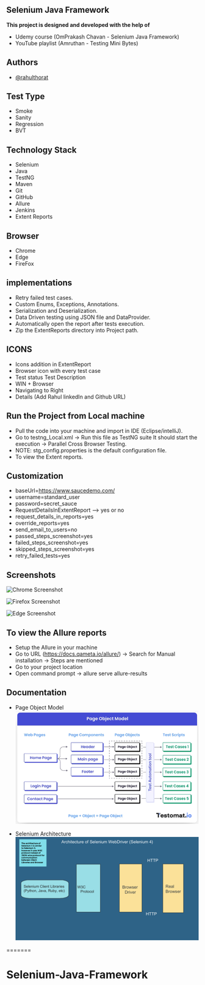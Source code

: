 ## Selenium Java Framework

**This project is designed and developed with the help of**

- Udemy course (OmPrakash Chavan - Selenium Java Framework) 
- YouTube playlist (Amruthan - Testing Mini Bytes)


## Authors

- [@rahulthorat](https://github.com/rahulvthorat/)


## Test Type

- Smoke
- Sanity
- Regression
- BVT


## Technology Stack

- Selenium
- Java
- TestNG
- Maven
- Git
- GitHub
- Allure
- Jenkins
- Extent Reports





## Browser
- Chrome
- Edge
- FireFox

## implementations

- Retry failed test cases.
- Custom Enums, Exceptions, Annotations.
- Serialization and Deserialization. 
- Data Driven testing using JSON file and DataProvider.
- Automatically open the report after tests execution.
- Zip the ExtentReports directory into Project path.


## ICONS

- Icons addition in ExtentReport
- Browser icon with every test case
- Test status Test Description
- WIN + Browser 
- Navigating to Right
- Details (Add Rahul linkedIn and Github URL)


## Run the Project from Local machine

- Pull the code into your machine and import in IDE (Eclipse/intelliJ).
- Go to testng_Local.xml -> Run this file as TestNG suite It should start the execution -> Parallel Cross Browser Testing.
- NOTE: stg_config.properties is the default configuration file.
- To view the Extent reports.

## Customization
- baseUrl=https://www.saucedemo.com/
- username=standard_user
- password=secret_sauce
- RequestDetailsInExtentReport --> yes or no
- request_details_in_reports=yes
- override_reports=yes
- send_email_to_users=no
- passed_steps_screenshot=yes 
- failed_steps_screenshot=yes 
- skipped_steps_screenshot=yes 
- retry_failed_tests=yes

## Screenshots


![Chrome Screenshot](https://via.placeholder.com/468x300?text=App+Screenshot+Here)


![Firefox Screenshot](https://via.placeholder.com/468x300?text=App+Screenshot+Here)


![Edge Screenshot](https://via.placeholder.com/468x300?text=App+Screenshot+Here)





## To view the Allure reports

- Setup the Allure in your machine
- Go to URL (https://docs.qameta.io/allure/) -> Search for Manual installation -> Steps are mentioned
- Go to your project location
- Open command prompt -> allure serve allure-results


## Documentation

- Page Object Model
![POM](Documentation/PageObjectModel.png)


- Selenium Architecture
![Selenium](Documentation/SeleniumArchitecture.png)



=======
# Selenium-Java-Framework

